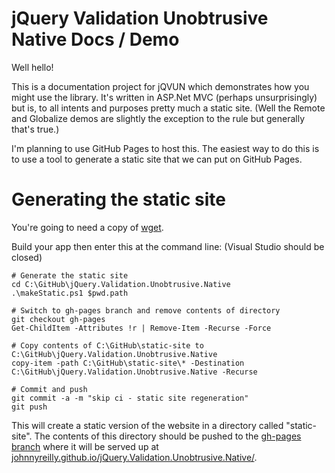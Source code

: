jQuery Validation Unobtrusive Native Docs / Demo
================================================

Well hello!

This is a documentation project for jQVUN which demonstrates how you might use the library.  It's written in ASP.Net MVC (perhaps unsurprisingly) but is, to all intents and purposes pretty much a static site. (Well the Remote and Globalize demos are slightly the exception to the rule but generally that's true.)

I'm planning to use GitHub Pages to host this.  The easiest way to do this is to use a tool to generate a static site that we can put on GitHub Pages.

# Generating the static site

You're going to need a copy of [wget](http://users.ugent.be/~bpuype/wget/).

Build your app then enter this at the command line: (Visual Studio should be closed)

```
# Generate the static site
cd C:\GitHub\jQuery.Validation.Unobtrusive.Native 
.\makeStatic.ps1 $pwd.path

# Switch to gh-pages branch and remove contents of directory
git checkout gh-pages
Get-ChildItem -Attributes !r | Remove-Item -Recurse -Force

# Copy contents of C:\GitHub\static-site to C:\GitHub\jQuery.Validation.Unobtrusive.Native
copy-item -path C:\GitHub\static-site\* -Destination C:\GitHub\jQuery.Validation.Unobtrusive.Native -Recurse

# Commit and push
git commit -a -m "skip ci - static site regeneration"
git push
```

This will create a static version of the website in a directory called "static-site". The contents of this directory should be pushed to the [gh-pages branch](https://github.com/johnnyreilly/jQuery.Validation.Unobtrusive.Native/tree/gh-pages) where it will be served up at [johnnyreilly.github.io/jQuery.Validation.Unobtrusive.Native/](http://johnnyreilly.github.io/jQuery.Validation.Unobtrusive.Native/).